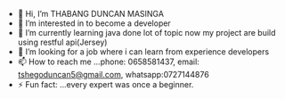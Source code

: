 - 👋 Hi, I’m THABANG DUNCAN MASINGA
- 👀 I’m interested in to become a developer
- 🌱 I’m currently learning java done lot of topic now my project are build using restful api(Jersey)
- 💞️ I’m looking for a job where i can learn from experience developers
- 📫 How to reach me ...phone: 0658581437, email: tshegoduncan5@gmail.com, whatsapp:0727144876
- ⚡ Fun fact: ...every expert was once a beginner.

<!---
TDdotCom/TDdotCom is a ✨ special ✨ repository because its `README.md` (this file) appears on your GitHub profile.
You can click the Preview link to take a look at your changes.
--->

